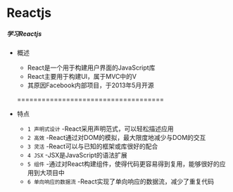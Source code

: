 Reactjs
============
##### 学习Reactjs
* 概述
  * React是一个用于构建用户界面的JavaScript库
  * React主要用于构建UI，属于MVC中的V
  * 其原因Facebook内部项目，于2013年5月开源
  
  ====================================
* 特点
  * `1 声明式设计` -React采用声明范式，可以轻松描述应用
  * `2 高效` -React通过对DOM的模拟，最大限度地减少与DOM的交互
  * `3 灵活` -React可以与已知的框架或库很好的配合
  * `4 JSX` -JSX是JavaScript的语法扩展
  * `5 组件` -通过对React构建组件，使得代码更容易得到复用，能够很好的应用到大项目中
  * `6 单向响应的数据流` -React实现了单向响应的数据流，减少了重复代码
